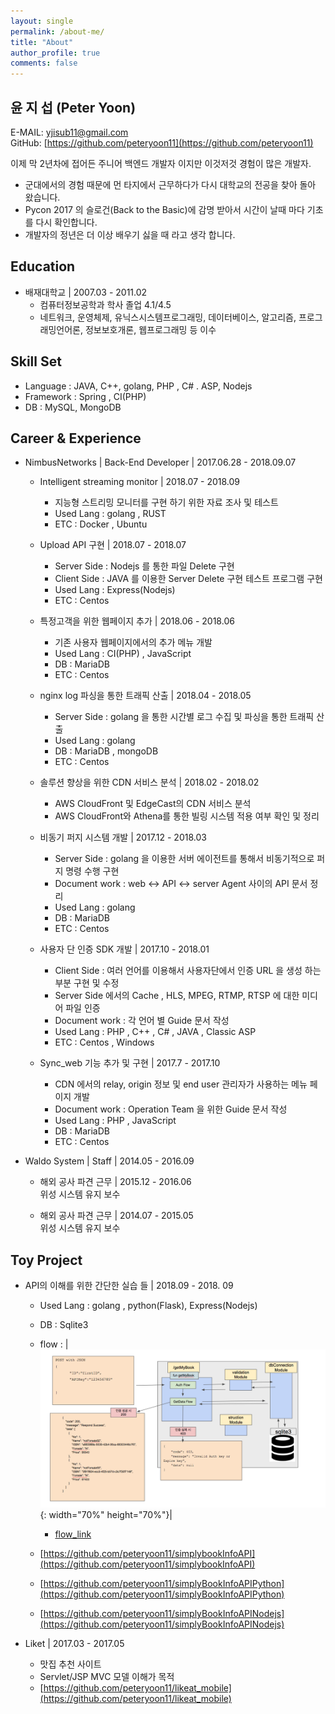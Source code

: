 ```yaml
---
layout: single
permalink: /about-me/
title: "About"
author_profile: true
comments: false
---
```

## 윤 지 섭 (Peter Yoon)
E-MAIL: [yjisub11@gmail.com](mailto:yjisub11@gmail.com)  
GitHub: [https://github.com/peteryoon11](https://github.com/peteryoon11)  
    
이제 막 2년차에 접어든 주니어 백엔드 개발자 이지만 이것저것 경험이 많은 개발자.
* 군대에서의 경험 때문에 먼 타지에서 근무하다가 다시 대학교의 전공을 찾아 돌아 왔습니다. 
* Pycon 2017 의 슬로건(Back to the Basic)에 감명 받아서 시간이 날때 마다 기초를 다시 확인합니다.
* 개발자의 정년은 더 이상 배우기 싫을 때 라고 생각 합니다. 

## Education
* 배재대학교 \| 2007.03 - 2011.02
    * 컴퓨터정보공학과 학사 졸업 4.1/4.5 
    * 네트워크, 운영체제, 유닉스시스템프로그래밍, 데이터베이스, 알고리즘, 프로그래밍언어론, 정보보호개론, 웹프로그래밍 등 이수


## Skill Set
* Language : JAVA, C++, golang, PHP , C# . ASP, Nodejs 
* Framework : Spring , CI(PHP) 
* DB : MySQL, MongoDB

## Career & Experience
* NimbusNetworks \| Back-End Developer \| 2017.06.28 - 2018.09.07
    *  Intelligent streaming monitor \| 2018.07 - 2018.09
        * 지능형 스트리밍 모니터를 구현 하기 위한 자료 조사 및 테스트
        * Used Lang : golang , RUST 
        * ETC : Docker , Ubuntu

    *  Upload API 구현 \| 2018.07 - 2018.07
        * Server Side : Nodejs 를 통한 파일 Delete 구현 
        * Client Side : JAVA 를 이용한 Server Delete 구현 테스트 프로그램 구현 
        * Used Lang : Express(Nodejs)
        * ETC : Centos

    * 특정고객을 위한 웹페이지 추가 \| 2018.06 - 2018.06
        * 기존 사용자 웹페이지에서의 추가 메뉴 개발 
        * Used Lang : CI(PHP) , JavaScript
        * DB : MariaDB 
        * ETC : Centos

    * nginx log 파싱을 통한 트래픽 산출 \| 2018.04 - 2018.05
        * Server Side : golang 을 통한 시간별 로그 수집 및 파싱을 통한 트래픽 산출 
        * Used Lang : golang 
        * DB : MariaDB , mongoDB
        * ETC : Centos

    * 솔루션 향상을 위한 CDN 서비스 분석 \| 2018.02 - 2018.02
        * AWS CloudFront 및 EdgeCast의 CDN 서비스 분석 
        * AWS CloudFront와 Athena를 통한 빌링 시스템 적용 여부 확인 및 정리

    * 비동기 퍼지 시스템 개발  \| 2017.12 - 2018.03
        * Server Side : golang 을 이용한 서버 에이전트를 통해서 비동기적으로 퍼지 명령 수행 구현
        * Document work : web <-> API <-> server Agent 사이의 API 문서 정리
        * Used Lang : golang
        * DB : MariaDB 
        * ETC : Centos
    
    * 사용자 단 인증 SDK 개발  \| 2017.10 - 2018.01
        * Client Side : 여러 언어를 이용해서 사용자단에서 인증 URL 을 생성 하는 부분 구현 및 수정
        * Server Side 에서의 Cache , HLS, MPEG, RTMP, RTSP 에 대한 미디어 파일 인증  
        * Document work : 각 언어 별 Guide 문서 작성 
        * Used Lang : PHP , C++ , C# , JAVA , Classic ASP
        * ETC : Centos , Windows
    
    * Sync_web 기능 추가 및 구현  \| 2017.7 - 2017.10
        * CDN 에서의 relay, origin 정보 및 end user 관리자가 사용하는 메뉴 페이지 개발 
        * Document work : Operation Team 을 위한 Guide 문서 작성 
        * Used Lang : PHP , JavaScript
        * DB : MariaDB 
        * ETC : Centos

* Waldo System \| Staff \| 2014.05 - 2016.09
    * 해외 공사 파견 근무  \| 2015.12 - 2016.06  
    위성 시스템 유지 보수 

    * 해외 공사 파견 근무  \| 2014.07 - 2015.05  
    위성 시스템 유지 보수


## Toy Project

* API의 이해를 위한 간단한 실습 들 \| 2018.09 - 2018. 09
    * Used Lang : golang , python(Flask), Express(Nodejs)
    * DB : Sqlite3 
    * flow  : 
        |![simple_archi](/assets/images/static/archiflow/simpleapi/testAPI_System_Architecture.png){: width="70%" height="70%"}|

        * [flow_link](https://github.com/peteryoon11/simplybookInfoAPI/blob/master/flowchart/testAPI_System_Architecture.png)  
    * [https://github.com/peteryoon11/simplybookInfoAPI](https://github.com/peteryoon11/simplybookInfoAPI)
    * [https://github.com/peteryoon11/simplyBookInfoAPIPython](https://github.com/peteryoon11/simplyBookInfoAPIPython)
    * [https://github.com/peteryoon11/simplyBookInfoAPINodejs](https://github.com/peteryoon11/simplyBookInfoAPINodejs)

* Liket \| 2017.03 - 2017.05
    * 맛집 추천 사이트 
    * Servlet/JSP MVC 모델 이해가 목적
    * [https://github.com/peteryoon11/likeat_mobile](https://github.com/peteryoon11/likeat_mobile)
